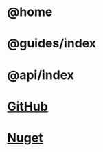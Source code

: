 # @home

# @guides/index

# @api/index

# [GitHub](https://github.com/AutomationIoC/Automation)

# [Nuget](https://www.nuget.org/packages/AutomationIoC.Runtime)
